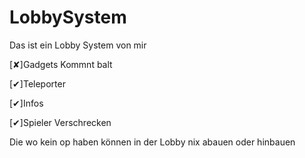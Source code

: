 # LobbySystem
Das ist ein Lobby System von mir 

[✘]Gadgets Kommnt balt

[✔]Teleporter

[✔]Infos

[✔]Spieler Verschrecken

Die wo kein op haben können in der Lobby nix abauen oder hinbauen
